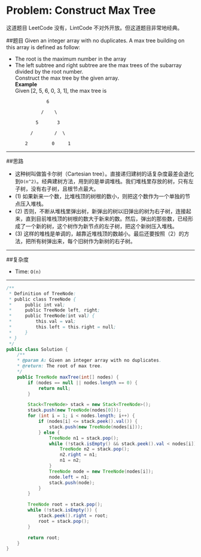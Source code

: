 # Problem: Construct Max Tree

这道题目 LeetCode 没有，LintCode 不对外开放。但这道题目非常地经典。

##题目
Given an integer array with no duplicates. A max tree building on this array is defined as follow:
* The root is the maximum number in the array
* The left subtree and right subtree are the max trees of the subarray divided by the root number.  
Construct the max tree by the given array.  
**Example**  
Given [2, 5, 6, 0, 3, 1], the max tree is  

```
               6

             /    \

           5       3

         /        /  \

       2         0     1
```
-----------
##思路
* 这种树叫做笛卡尔树（Cartesian tree）。直接递归建树的话复杂度最差会退化到`O(n^2)`。经典建树方法，用到的是单调堆栈。我们堆栈里存放的树，只有左子树，没有右子树，且根节点最大。
* (1) 如果新来一个数，比堆栈顶的树根的数小，则把这个数作为一个单独的节点压入堆栈。
* (2) 否则，不断从堆栈里弹出树，新弹出的树以旧弹出的树为右子树，连接起来，直到目前堆栈顶的树根的数大于新来的数。然后，弹出的那些数，已经形成了一个新的树，这个树作为新节点的左子树，把这个新树压入堆栈。
* (3) 这样的堆栈是单调的，越靠近堆栈顶的数越小。最后还要按照（2）的方法，把所有树弹出来，每个旧树作为新树的右子树。
------
##复杂度
* Time: `O(n)`

--------


```java
/**
 * Definition of TreeNode:
 * public class TreeNode {
 *     public int val;
 *     public TreeNode left, right;
 *     public TreeNode(int val) {
 *         this.val = val;
 *         this.left = this.right = null;
 *     }
 * }
 */
public class Solution {
	/**
	* @param A: Given an integer array with no duplicates.
	* @return: The root of max tree.
	*/
	public TreeNode maxTree(int[] nodes) {
		if (nodes == null || nodes.length == 0) {
			return null;
		}

		Stack<TreeNode> stack = new Stack<TreeNode>();
		stack.push(new TreeNode(nodes[0]));
		for (int i = 1; i < nodes.length; i++) {
			if (nodes[i] <= stack.peek().val()) {
				stack.push(new TreeNode(nodes[i]));
			} else {
				TreeNode n1 = stack.pop();
				while (!stack.isEmpty() && stack.peek().val < nodes[i]) {
					TreeNode n2 = stack.pop();
					n2.right = n1;
					n1 = n2;
				}
				TreeNode node = new TreeNode(nodes[i]);
				node.left = n1;
				stack.push(node);
			}
		}

		TreeNode root = stack.pop();
		while (!stack.isEmpty()) {
			stack.peek().right = root;
			root = stack.pop();
		}

		return root;
	}
}
```


















